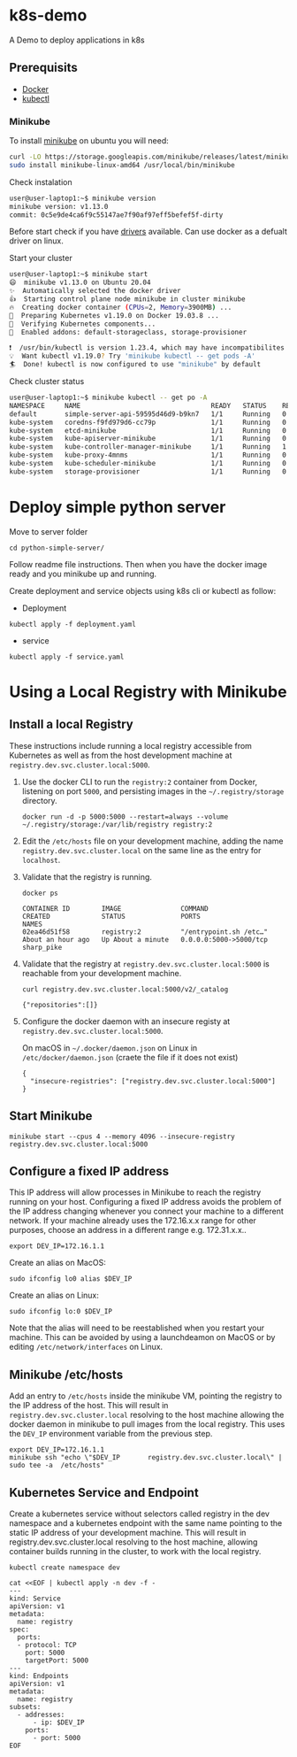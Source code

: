 # k8s-demo
A Demo to deploy applications in k8s


## Prerequisits

* [Docker](https://docs.docker.com/engine/install/)
* [kubectl](https://kubernetes.io/docs/tasks/tools/install-kubectl-linux/)


### Minikube

To install [minikube](https://minikube.sigs.k8s.io/docs/start/) on ubuntu you will need:

```bash
curl -LO https://storage.googleapis.com/minikube/releases/latest/minikube-linux-amd64
sudo install minikube-linux-amd64 /usr/local/bin/minikube
```

Check instalation

```bash
user@user-laptop1:~$ minikube version
minikube version: v1.13.0
commit: 0c5e9de4ca6f9c55147ae7f90af97eff5befef5f-dirty
```

Before start check if you have [drivers](https://minikube.sigs.k8s.io/docs/drivers/) available. Can use docker as a defualt driver on linux.


Start your cluster

```bash
user@user-laptop1:~$ minikube start 
😄  minikube v1.13.0 on Ubuntu 20.04
✨  Automatically selected the docker driver
👍  Starting control plane node minikube in cluster minikube
🔥  Creating docker container (CPUs=2, Memory=3900MB) ...
🐳  Preparing Kubernetes v1.19.0 on Docker 19.03.8 ...
🔎  Verifying Kubernetes components...
🌟  Enabled addons: default-storageclass, storage-provisioner

❗  /usr/bin/kubectl is version 1.23.4, which may have incompatibilites with Kubernetes 1.19.0.
💡  Want kubectl v1.19.0? Try 'minikube kubectl -- get pods -A'
🏄  Done! kubectl is now configured to use "minikube" by default
```

Check cluster status

```bash
user@user-laptop1:~$ minikube kubectl -- get po -A
NAMESPACE     NAME                                 READY   STATUS    RESTARTS   AGE
default       simple-server-api-59595d46d9-b9kn7   1/1     Running   0          41m
kube-system   coredns-f9fd979d6-cc79p              1/1     Running   0          57m
kube-system   etcd-minikube                        1/1     Running   0          57m
kube-system   kube-apiserver-minikube              1/1     Running   0          57m
kube-system   kube-controller-manager-minikube     1/1     Running   1          57m
kube-system   kube-proxy-4mnms                     1/1     Running   0          57m
kube-system   kube-scheduler-minikube              1/1     Running   0          57m
kube-system   storage-provisioner                  1/1     Running   0          56m
```

# Deploy simple python server

Move to server folder

```console
cd python-simple-server/
```

Follow readme file instructions. Then when you have the docker image ready and you minikube up and running.

Create deployment and service objects using k8s cli or kubectl as follow:

* Deployment
```console
kubectl apply -f deployment.yaml 
```

* service
```console
kubectl apply -f service.yaml 
```


# Using a Local Registry with Minikube

## Install a local Registry

These instructions include running a local registry accessible from Kubernetes as well as from the 
host development machine at `registry.dev.svc.cluster.local:5000`.

1.  Use the docker CLI to run the `registry:2` container from Docker, listening on port `5000`, and persisting images in the `~/.registry/storage` directory.

    ```
    docker run -d -p 5000:5000 --restart=always --volume ~/.registry/storage:/var/lib/registry registry:2
    ````

2.  Edit the `/etc/hosts` file on your development machine, adding the name `registry.dev.svc.cluster.local` on the same line as the entry for `localhost`.

3.  Validate that the registry is running.

    ```
    docker ps
    ```

    ```
    CONTAINER ID        IMAGE               COMMAND                  CREATED             STATUS              PORTS                    NAMES
    02ea46d51f58        registry:2          "/entrypoint.sh /etc…"   About an hour ago   Up About a minute   0.0.0.0:5000->5000/tcp   sharp_pike
    ```

4.  Validate that the registry at `registry.dev.svc.cluster.local:5000` is reachable from your development machine.

    ```
    curl registry.dev.svc.cluster.local:5000/v2/_catalog
    ```
    
    ```
    {"repositories":[]}
    ```

5.  Configure the docker daemon with an insecure registy at `registry.dev.svc.cluster.local:5000`. 

    On macOS in `~/.docker/daemon.json` on Linux in `/etc/docker/daemon.json` (craete the file if it does not exist)
    
    ```
    {
      "insecure-registries": ["registry.dev.svc.cluster.local:5000"]
    }
    ```

## Start Minikube

```
minikube start --cpus 4 --memory 4096 --insecure-registry registry.dev.svc.cluster.local:5000
```

## Configure a fixed IP address

This IP address will allow processes in Minikube to reach the registry running on your host. Configuring a fixed IP address avoids the problem of the IP address changing whenever you connect your machine to a different network. If your machine already uses the 172.16.x.x range for other purposes, choose an address in a different range e.g. 172.31.x.x..

```
export DEV_IP=172.16.1.1
```

Create an alias on MacOS:

```
sudo ifconfig lo0 alias $DEV_IP
```

Create an alias on Linux:

```
sudo ifconfig lo:0 $DEV_IP
```

Note that the alias will need to be reestablished when you restart your machine.
This can be avoided by using a launchdeamon on MacOS or by editing `/etc/network/interfaces` on Linux.

## Minikube /etc/hosts

Add an entry to `/etc/hosts` inside the minikube VM, pointing the registry to the IP address of the host.
This will result in `registry.dev.svc.cluster.local` resolving to the host machine allowing the docker daemon in minikube to pull images from the local registry.
This uses the `DEV_IP` environment variable from the previous step.

```
export DEV_IP=172.16.1.1
minikube ssh "echo \"$DEV_IP       registry.dev.svc.cluster.local\" | sudo tee -a  /etc/hosts"
```

## Kubernetes Service and Endpoint

Create a kubernetes service without selectors called registry in the dev namespace and a kubernetes endpoint with the same name pointing to the static IP address of your development machine.
This will result in registry.dev.svc.cluster.local resolving to the host machine, allowing container builds running in the cluster, to work with the local registry.

```
kubectl create namespace dev
```

```
cat <<EOF | kubectl apply -n dev -f -
---
kind: Service
apiVersion: v1
metadata:
  name: registry
spec:
  ports:
  - protocol: TCP
    port: 5000
    targetPort: 5000
---
kind: Endpoints
apiVersion: v1
metadata:
  name: registry
subsets:
  - addresses:
      - ip: $DEV_IP
    ports:
      - port: 5000
EOF
```